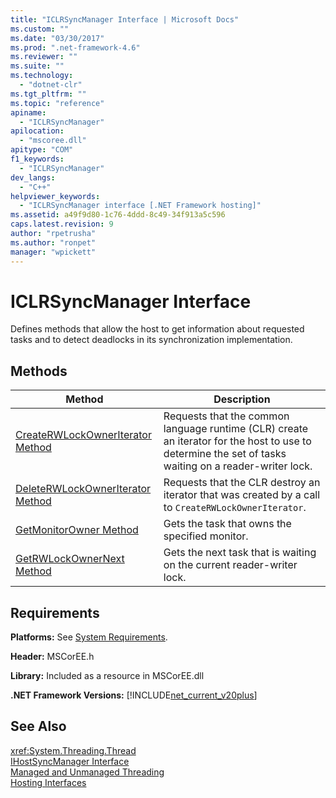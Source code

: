 ```yaml
---
title: "ICLRSyncManager Interface | Microsoft Docs"
ms.custom: ""
ms.date: "03/30/2017"
ms.prod: ".net-framework-4.6"
ms.reviewer: ""
ms.suite: ""
ms.technology: 
  - "dotnet-clr"
ms.tgt_pltfrm: ""
ms.topic: "reference"
apiname: 
  - "ICLRSyncManager"
apilocation: 
  - "mscoree.dll"
apitype: "COM"
f1_keywords: 
  - "ICLRSyncManager"
dev_langs: 
  - "C++"
helpviewer_keywords: 
  - "ICLRSyncManager interface [.NET Framework hosting]"
ms.assetid: a49f9d80-1c76-4ddd-8c49-34f913a5c596
caps.latest.revision: 9
author: "rpetrusha"
ms.author: "ronpet"
manager: "wpickett"
---
```

# ICLRSyncManager Interface
Defines methods that allow the host to get information about requested tasks and to detect deadlocks in its synchronization implementation.  
  
## Methods  
  
|Method|Description|  
|------------|-----------------|  
|[CreateRWLockOwnerIterator Method](../../../../docs/framework/unmanaged-api/hosting/iclrsyncmanager-createrwlockowneriterator-method.md)|Requests that the common language runtime (CLR) create an iterator for the host to use to determine the set of tasks waiting on a reader-writer lock.|  
|[DeleteRWLockOwnerIterator Method](../../../../docs/framework/unmanaged-api/hosting/iclrsyncmanager-deleterwlockowneriterator-method.md)|Requests that the CLR destroy an iterator that was created by a call to `CreateRWLockOwnerIterator`.|  
|[GetMonitorOwner Method](../../../../docs/framework/unmanaged-api/hosting/iclrsyncmanager-getmonitorowner-method.md)|Gets the task that owns the specified monitor.|  
|[GetRWLockOwnerNext Method](../../../../docs/framework/unmanaged-api/hosting/iclrsyncmanager-getrwlockownernext-method.md)|Gets the next task that is waiting on the current reader-writer lock.|  
  
## Requirements  
 **Platforms:** See [System Requirements](../../../../docs/framework/getting-started/system-requirements.md).  
  
 **Header:** MSCorEE.h  
  
 **Library:** Included as a resource in MSCorEE.dll  
  
 **.NET Framework Versions:** [!INCLUDE[net_current_v20plus](../../../../includes/net-current-v20plus-md.md)]  
  
## See Also  
 <xref:System.Threading.Thread>   
 [IHostSyncManager Interface](../../../../docs/framework/unmanaged-api/hosting/ihostsyncmanager-interface.md)   
 [Managed and Unmanaged Threading](http://msdn.microsoft.com/en-us/db425c20-4b2f-4433-bf96-76071c7881e5)   
 [Hosting Interfaces](../../../../docs/framework/unmanaged-api/hosting/hosting-interfaces.md)